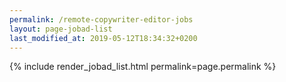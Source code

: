 ```yaml
---
permalink: /remote-copywriter-editor-jobs
layout: page-jobad-list
last_modified_at: 2019-05-12T18:34:32+0200
---
```

{% include render_jobad_list.html permalink=page.permalink %}
